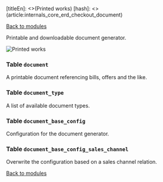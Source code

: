[titleEn]: <>(Printed works)
[hash]: <>(article:internals_core_erd_checkout_document)

[Back to modules](./../10-modules.md)

Printable and downloadable document generator. 

![Printed works](./dist/erd-shopware-core-checkout-document.png)


### Table `document`

A printable document referencing bills, offers and the like.


### Table `document_type`

A list of available document types.


### Table `document_base_config`

Configuration for the document generator.


### Table `document_base_config_sales_channel`

Overwrite the configuration based on a sales channel relation.


[Back to modules](./../10-modules.md)
